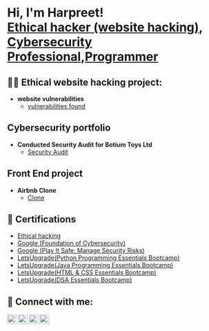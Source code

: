 <h1>Hi, I'm Harpreet! <br/><a href="">Ethical hacker (website hacking)</a>, <a href="">Cybersecurity Professional</a>,<a href ="">Programmer</a> 

<h2>👨‍💻 Ethical website hacking project:</h2>

- <b>website vulnerabilities</b>
  - [vulnerabilities found](https://github.com/joshmadakor1/Algorithms-Practice)

<h2>Cybersecurity portfolio</h2>

  - <b>Conducted Security Audit for Botium Toys Ltd </b>
    - [Security Audit ](https://github.com/joshmadakor1/Algorithms-Practice)
 
<h2>Front End project</h2>

- <b>Airbnb Clone</b>
  - [Clone](https://github.com/joshmadakor1/Algorithms-Practice)


<h2>📄 Certifications</h2>

- [Ethical hacking](https://trainings.internshala.com/view_certificate/ec1zfwf8b8v/gz8zs518vuu/)
- [Google (Foundation of Cybersecurity)](https://www.coursera.org/account/accomplishments/certificate/SJCAC38ZUBJ2)
- [Google (Play It Safe: Manage Security Risks)](https://www.coursera.org/account/accomplishments/certificate/A3SVFJD6EKNR)
- [LetsUpgrade(Python Programming Essentials Bootcamp)](https://drive.google.com/file/d/1I6tsYSoBhWwDsH62ctTL6gpeTDRzYK2u/view?usp=sharing)
- [LetsUpgrade(Java Programming Essentials Bootcamp)](https://drive.google.com/file/d/1J68kDFM8POPk69snoc1vGqLXo2oCTwbk/view?usp=sharing)
- [LetsUpgrade(HTML & CSS Essentials Bootcamp)](https://drive.google.com/file/d/1NNGGeJQyrLxg_AVpDSRx8n1zZa0u_ZY2/view?usp=sharing)
- [LetsUpgrade(DSA Essentials Bootcamp)](https://drive.google.com/file/d/10zTaiVR2p7XsPYosbpy9rgC35_0ji8Ge/view?usp=sharing)


<h2> 🤳 Connect with me:</h2>

[<img align="left" alt="JoshMadakor | YouTube" width="22px" src="https://cdn.jsdelivr.net/npm/simple-icons@v3/icons/youtube.svg" />][youtube]
[<img align="left" alt="JoshMadakor | Twitter" width="22px" src="https://cdn.jsdelivr.net/npm/simple-icons@v3/icons/twitter.svg" />][twitter]
[<img align="left" alt="JoshMadakor | LinkedIn" width="22px" src="https://cdn.jsdelivr.net/npm/simple-icons@v3/icons/linkedin.svg" />][linkedin]
[<img align="left" alt="JoshMadakor | Instagram" width="22px" src="https://cdn.jsdelivr.net/npm/simple-icons@v3/icons/instagram.svg" />][instagram]

[twitter]: https://twitter.com/joshmadakor
[youtube]: https://www.youtube.com/c/joshmadakor
[instagram]: https://www.instagram.com/joshmadakor/
[linkedin]: https://linkedin.com/in/joshmadakor
